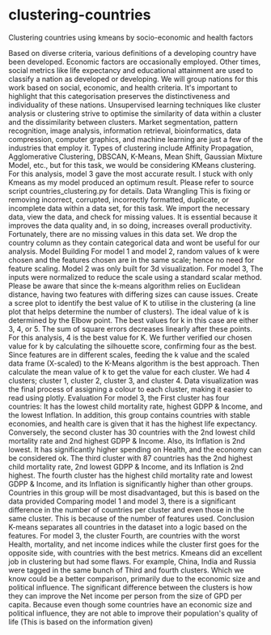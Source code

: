 # clustering-countries
Clustering countries using kmeans by socio-economic and health factors



Based on diverse criteria, various definitions of a developing country have been developed. Economic factors are occasionally employed. Other times, social metrics like life expectancy and educational attainment are used to classify a nation as developed or developing.
We will group nations for this work based on social, economic, and health criteria. It's important to highlight that this categorisation preserves the distinctiveness and individuality of these nations.
Unsupervised learning techniques like cluster analysis or clustering strive to optimise the similarity of data within a cluster and the dissimilarity between clusters. Market segmentation, pattern recognition, image analysis, information retrieval, bioinformatics, data compression, computer graphics, and machine learning are just a few of the industries that employ it. Types of clustering include Affinity Propagation, Agglomerative Clustering, DBSCAN, K-Means, Mean Shift, Gaussian Mixture Model, etc., but for this task, we would be considering KMeans clustering.
For this analysis, model 3 gave the most accurate result. I stuck with only Kmeans as my model produced an optimum result. Please refer to source script countries_clustering.py for details.
Data Wrangling
This is fixing or removing incorrect, corrupted, incorrectly formatted, duplicate, or incomplete data within a data set, for this task. We import the necessary data, view the data, and check for missing values. It is essential because it improves the data quality and, in so doing, increases overall productivity. Fortunately, there are no missing values in this data set. We drop the country column as they contain categorical data and wont be useful for our analysis.
Model Building
For model 1 and model 2, random values of k were chosen and the features chosen are in the same scale; hence no need for feature scaling. Model 2 was only built for 3d visualization. For model 3, The inputs were normalized to reduce the scale using a standard scalar method. Please be aware that since the k-means algorithm relies on Euclidean distance, having two features with differing sizes can cause issues. Create a scree plot to identify the best value of K to utilise in the clustering (a line plot that helps determine the number of clusters). The ideal value of k is determined by the Elbow point. The best values for k in this case are either 3, 4, or 5. The sum of square errors decreases linearly after these points. For this analysis, 4 is the best value for K. We further verified our chosen value for k by calculating the silhouette score, confirming four as the best. Since features are in different scales, feeding the k value and the scaled data frame (X-scaled) to the K-Means algorithm is the best approach. Then calculate the mean value of k to get the value for each cluster. We had 4 clusters; cluster 1, cluster 2, cluster 3, and cluster 4. Data visualization was the final process of assigning a colour to each cluster, making it easier to read using plotly.
Evaluation
For model 3, the First cluster has four countries: It has the lowest child mortality rate,
highest GDPP & Income, and the lowest Inflation. In addition, this group contains countries with stable economies, and health care is given that it has the highest life expectancy.
Conversely, the second cluster has 30 countries with the 2nd lowest child mortality rate and 2nd highest GDPP & Income. Also, its Inflation is 2nd lowest. It has significantly higher spending on Health, and the economy can be considered ok.
The third cluster with 87 countries has the 2nd highest child mortality rate, 2nd lowest GDPP & Income, and its Inflation is 2nd highest.
The fourth cluster has the highest child mortality rate and lowest GDPP & Income, and its Inflation is significantly higher than other groups. Countries in this group will be most disadvantaged, but this is based on the data provided
Comparing model 1 and model 3, there is a significant difference in the number of countries per cluster and even those in the same cluster. This is because of the number of features used.
Conclusion
K-means separates all countries in the dataset into a logic based on the features. For model 3, the cluster Fourth, are countries with the worst Health, mortality, and net income indices while the cluster first goes for the opposite side, with countries with the best metrics.
Kmeans did an excellent job in clustering but had some flaws. For example, China, India and Russia were tagged in the same bunch of Third and fourth clusters. Which we know could be a better comparison, primarily due to the economic size and political influence.
The significant difference between the clusters is how they can improve the Net income per person from the size of GPD per capita. Because even though some countries have an economic size and political influence, they are not able to improve their population's quality of life (This is based on the information given)
